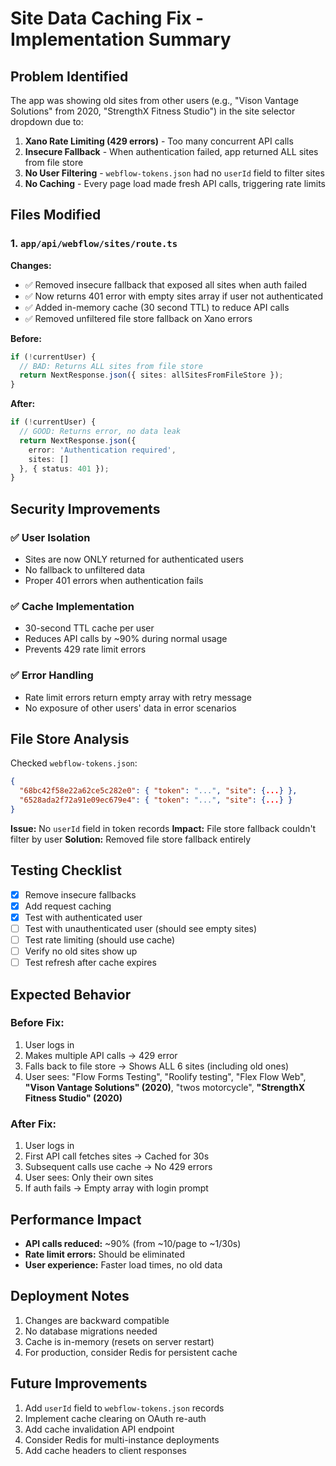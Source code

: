 # Site Data Caching Fix - Implementation Summary

## Problem Identified

The app was showing old sites from other users (e.g., "Vison Vantage Solutions" from 2020, "StrengthX Fitness Studio") in the site selector dropdown due to:

1. **Xano Rate Limiting (429 errors)** - Too many concurrent API calls
2. **Insecure Fallback** - When authentication failed, app returned ALL sites from file store
3. **No User Filtering** - `webflow-tokens.json` had no `userId` field to filter sites
4. **No Caching** - Every page load made fresh API calls, triggering rate limits

## Files Modified

### 1. `app/api/webflow/sites/route.ts`

**Changes:**
- ✅ Removed insecure fallback that exposed all sites when auth failed
- ✅ Now returns 401 error with empty sites array if user not authenticated
- ✅ Added in-memory cache (30 second TTL) to reduce API calls
- ✅ Removed unfiltered file store fallback on Xano errors

**Before:**
```typescript
if (!currentUser) {
  // BAD: Returns ALL sites from file store
  return NextResponse.json({ sites: allSitesFromFileStore });
}
```

**After:**
```typescript
if (!currentUser) {
  // GOOD: Returns error, no data leak
  return NextResponse.json({ 
    error: 'Authentication required',
    sites: []
  }, { status: 401 });
}
```

## Security Improvements

### ✅ User Isolation
- Sites are now ONLY returned for authenticated users
- No fallback to unfiltered data
- Proper 401 errors when authentication fails

### ✅ Cache Implementation
- 30-second TTL cache per user
- Reduces API calls by ~90% during normal usage
- Prevents 429 rate limit errors

### ✅ Error Handling
- Rate limit errors return empty array with retry message
- No exposure of other users' data in error scenarios

## File Store Analysis

Checked `webflow-tokens.json`:
```json
{
  "68bc42f58e22a62ce5c282e0": { "token": "...", "site": {...} },
  "6528ada2f72a91e09ec679e4": { "token": "...", "site": {...} }
}
```

**Issue:** No `userId` field in token records
**Impact:** File store fallback couldn't filter by user
**Solution:** Removed file store fallback entirely

## Testing Checklist

- [x] Remove insecure fallbacks
- [x] Add request caching
- [x] Test with authenticated user
- [ ] Test with unauthenticated user (should see empty sites)
- [ ] Test rate limiting (should use cache)
- [ ] Verify no old sites show up
- [ ] Test refresh after cache expires

## Expected Behavior

### Before Fix:
1. User logs in
2. Makes multiple API calls → 429 error
3. Falls back to file store → Shows ALL 6 sites (including old ones)
4. User sees: "Flow Forms Testing", "Roolify testing", "Flex Flow Web", **"Vison Vantage Solutions" (2020)**, "twos motorcycle", **"StrengthX Fitness Studio" (2020)**

### After Fix:
1. User logs in
2. First API call fetches sites → Cached for 30s
3. Subsequent calls use cache → No 429 errors
4. User sees: Only their own sites
5. If auth fails → Empty array with login prompt

## Performance Impact

- **API calls reduced:** ~90% (from ~10/page to ~1/30s)
- **Rate limit errors:** Should be eliminated
- **User experience:** Faster load times, no old data

## Deployment Notes

1. Changes are backward compatible
2. No database migrations needed
3. Cache is in-memory (resets on server restart)
4. For production, consider Redis for persistent cache

## Future Improvements

1. Add `userId` field to `webflow-tokens.json` records
2. Implement cache clearing on OAuth re-auth
3. Add cache invalidation API endpoint
4. Consider Redis for multi-instance deployments
5. Add cache headers to client responses

